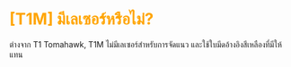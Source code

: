 # <span style="color: orange">[T1M] มีเลเซอร์หรือไม่?</span>

ต่างจาก T1 Tomahawk, T1M ไม่มีเลเซอร์สำหรับการจัดแนว และใช้ใบมีดอ้างอิงสีเหลืองที่มีให้แทน
